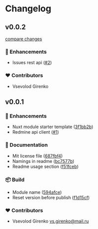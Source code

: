 # Changelog

## v0.0.2

[compare changes](https://github.com/sauromates/nuxt-redmine/compare/v0.0.1...v0.0.2)

### 🚀 Enhancements

- Issues rest api ([#2](https://github.com/sauromates/nuxt-redmine/pull/2))

### ❤️ Contributors

- Vsevolod Girenko

## v0.0.1

### 🚀 Enhancements

- Nuxt module starter template ([3f1bb2b](https://github.com/sauromates/nuxt-redmine/commit/3f1bb2b))
- Redmine api client ([#1](https://github.com/sauromates/nuxt-redmine/pull/1))

### 📖 Documentation

- Mit license file ([687fbf4](https://github.com/sauromates/nuxt-redmine/commit/687fbf4))
- Namings in readme ([bc7577b](https://github.com/sauromates/nuxt-redmine/commit/bc7577b))
- Readme usage section ([f51fceb](https://github.com/sauromates/nuxt-redmine/commit/f51fceb))

### 📦 Build

- Module name ([594afce](https://github.com/sauromates/nuxt-redmine/commit/594afce))
- Reset version before publish ([f1d15cf](https://github.com/sauromates/nuxt-redmine/commit/f1d15cf))

### ❤️ Contributors

- Vsevolod Girenko <vs.girenko@mail.ru>
